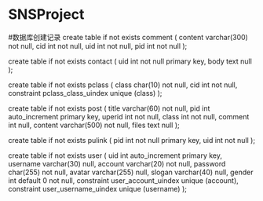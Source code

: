 # SNSProject

#数据库创建记录
create table if not exists comment
(
	content varchar(300) not null,
	cid int not null,
	uid int not null,
	pid int not null
);

create table if not exists contact
(
	uid int not null
		primary key,
	body text null
);

create table if not exists pclass
(
	class char(10) not null,
	cid int not null,
	constraint pclass_class_uindex
		unique (class)
);

create table if not exists post
(
	title varchar(60) not null,
	pid int auto_increment
		primary key,
	uperid int not null,
	class int not null,
	comment int null,
	content varchar(500) not null,
	files text null
);

create table if not exists pulink
(
	pid int not null
		primary key,
	uid int not null
);

create table if not exists user
(
	uid int auto_increment
		primary key,
	username varchar(30) null,
	account varchar(20) not null,
	password char(255) not null,
	avatar varchar(255) null,
	slogan varchar(40) null,
	gender int default 0 not null,
	constraint user_account_uindex
		unique (account),
	constraint user_username_uindex
		unique (username)
);
#
